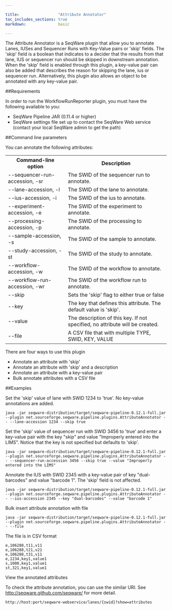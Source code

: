 ```yaml
---

title:                 "Attribute Annotator"
toc_includes_sections: true
markdown:              basic

---
```


The Attribute Annotator is a SeqWare plugin that allow you to annotate Lanes, IUSes and Sequencer Runs with Key-Value pairs or 'skip' fields. The 'skip' field is a boolean that indicates to a decider that the results from that lane, IUS or sequencer run should be skipped in downstream annotation. When the 'skip' field is enabled through this plugin, a key-value pair can also be added that describes the reason for skipping the lane, ius or sequencer run. Alternatively, this plugin also allows an object to be annotated with any key-value pair.

##Requirements

In order to run the WorkflowRunReporter plugin, you must have the following available to you:

* SeqWare Pipeline JAR (0.11.4 or higher)
* SeqWare settings file set up to contact the SeqWare Web service (contact your local SeqWare admin to get the path)

##Command line parameters

You can annotate the following attributes:
<table><tr><th>
Command-line option</th>	<th>Description</th></tr>
<tr><td>
--sequencer-run-accession, -sr</td>	<td>The SWID of the sequencer run to annotate.</td></tr><tr><td>
--lane-accession, -l</td><td>The SWID of the lane to annotate.</td></tr><tr><td>
--ius-accession, -i	</td>	<td>The SWID of the ius to annotate.</td></tr><tr><td>
--experiment-accession, -e</td>	<td>	The SWID of the experiment to annotate.</td></tr><tr><td>
--processing-accession, -p	</td>	<td>	The SWID of the processing to annotate.</td></tr><tr><td>
--sample-accession, -s	</td>	<td>The SWID of the sample to annotate.</td></tr><tr><td>
--study-accession, -st	</td>	<td>The SWID of the study to annotate.</td></tr><tr><td>
--workflow-accession, -w	</td>	<td>The SWID of the workflow to annotate.</td></tr><tr><td>
--workflow-run-accession, -wr	</td>	<td>The SWID of the workflow run to annotate.</td></tr><tr><td>
--skip	</td>	<td>Sets the 'skip' flag to either true or false</td></tr><tr><td>
--key	</td>	<td>The key that defines this attribute. The default value is 'skip'.</td></tr><tr><td>
--value	</td>	<td>The description of this key. If not specified, no attribute will be created.</td></tr><tr><td>
--file	</td>	<td>A CSV file that with multiple TYPE, SWID, KEY, VALUE</td></tr>
</table>

There are four ways to use this plugin

* Annotate an attribute with 'skip'
* Annotate an attribute with 'skip' and a description
* Annotate an attribute with a key-value pair
* Bulk annotate attributes with a CSV file

##Examples

Set the 'skip' value of lane with SWID 1234 to 'true'. No key-value annotations are added.

	java -jar seqware-distribution/target/seqware-pipeline-0.12.1-full.jar --plugin net.sourceforge.seqware.pipeline.plugins.AttributeAnnotator -- --lane-accession 1234 --skip true

Set the 'skip' value of sequencer run with SWID 3456 to 'true' and enter a key-value pair with the key "skip" and value "Improperly entered into the LIMS". Notice that the key is not specified but defaults to 'skip'.

	java -jar seqware-distribution/target/seqware-pipeline-0.12.1-full.jar --plugin net.sourceforge.seqware.pipeline.plugins.AttributeAnnotator -- --sequencer-run-accession 3456 --skip true --value "Improperly entered into the LIMS"

Annotate the IUS with SWID 2345 with a key-value pair of key "dual-barcodes" and value "barcode 1". The 'skip' field is not affected.

 	java -jar seqware-distribution/target/seqware-pipeline-0.12.1-full.jar --plugin net.sourceforge.seqware.pipeline.plugins.AttributeAnnotator -- --ius-accession 2345 --key "dual-barcodes" --value "barcode 1"

Bulk insert attribute annotation with file

	java -jar seqware-distribution/target/seqware-pipeline-0.12.1-full.jar --plugin net.sourceforge.seqware.pipeline.plugins.AttributeAnnotator -- --file

The file is in CSV format

	e,106288,t11,v11
	e,106288,t21,v21
	e,106288,t31,v11
	e,1234,key1,value1
	s,1000,key1,value1
	st,321,key1,value1

View the annotated attributes

To check the attribute annotation, you can use the similar URI. See <a href="http://seqware.github.com/seqware/">http://seqware.github.com/seqware/</a> for more detail.

	http://host:port/seqware-webservice/lanes/{swid}?show=attributes

